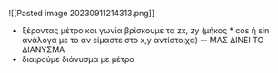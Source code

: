 ![[Pasted image 20230911214313.png]]

- ξέροντας μέτρο και γωνία βρίσκουμε τα zx, zy (μήκος * cos ή sin ανάλογα με το αν είμαστε στο x,y αντίστοιχα) -- ΜΑΣ ΔΙΝΕΙ ΤΟ ΔΙΑΝΥΣΜΑ 
- διαιρούμε διάνυσμα με μέτρο
